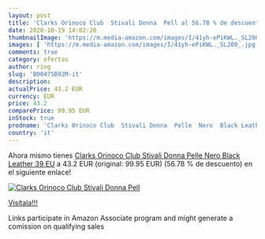 ```yaml
---
layout: post
title: 'Clarks Orinoco Club  Stivali Donna  Pell al 56.78 % de descuento'
date: 2020-10-19 14:02:20
thumbnailImage: 'https://m.media-amazon.com/images/I/41yh-ePiKWL._SL200_.jpg'
images: [ 'https://m.media-amazon.com/images/I/41yh-ePiKWL._SL200_.jpg' ]
comments: true
category: ofertas
author: ring
slug: 'B00475B92M-it'
description:
actualPrice: 43.2 EUR
currency: EUR
price: 43.2
comparePrice: 99.95 EUR
inStock: true
prodname: 'Clarks Orinoco Club  Stivali Donna  Pelle  Nero  Black Leather   39 EU'
country: 'it'
---
```


Ahora mismo tienes [Clarks Orinoco Club  Stivali Donna  Pelle  Nero  Black Leather   39 EU](https://www.amazon.it/dp/B00475B92M/?tag=tolees00-21) a 43.2 EUR (original: 99.95 EUR) (56.78 %  de descuento) en el siguiente enlace!

[![Clarks Orinoco Club  Stivali Donna  Pell](https://m.media-amazon.com/images/I/41yh-ePiKWL._SL200_.jpg)](https://www.amazon.it/dp/B00475B92M/?tag=tolees00-21)

[Visítala!!!](https://www.amazon.it/dp/B00475B92M/?tag=tolees00-21)

Links participate in Amazon Associate program and might generate a comission on qualifying sales
